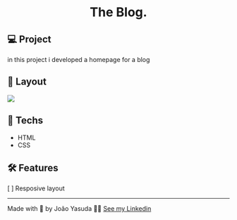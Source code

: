 <h1 Align="center">
The Blog. </h1>

## 💻 Project

in this project i developed a homepage for a blog

## 📐 Layout

<img src="./images/cover.png">

## 🚀 Techs

- HTML
- CSS

##  🛠 Features

[ ] Resposive layout

---
Made with 💚 by João Yasuda 👋🏼 [See my Linkedin](https://www.linkedin.com/in/jo%C3%A3o-victor-yasuda-668679214/)